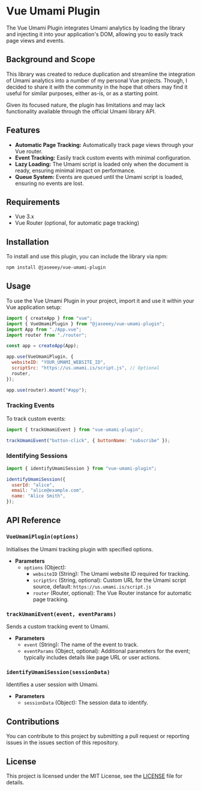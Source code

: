 # Vue Umami Plugin

The Vue Umami Plugin integrates Umami analytics by loading the library and injecting it into your application's DOM, allowing you to easily track page views and events.

## Background and Scope

This library was created to reduce duplication and streamline the integration of Umami analytics into a number of my personal Vue projects. Though, I decided to share it with the community in the hope that others may find it useful for similar purposes, either as-is, or as a starting point.

Given its focused nature, the plugin has limitations and may lack functionality available through the official Umami library API.

## Features

- **Automatic Page Tracking:** Automatically track page views through your Vue router.
- **Event Tracking:** Easily track custom events with minimal configuration.
- **Lazy Loading:** The Umami script is loaded only when the document is ready, ensuring minimal impact on performance.
- **Queue System:** Events are queued until the Umami script is loaded, ensuring no events are lost.

## Requirements

- Vue 3.x
- Vue Router (optional, for automatic page tracking)

## Installation

To install and use this plugin, you can include the library via npm:

```bash
npm install @jaseeey/vue-umami-plugin
```

## Usage

To use the Vue Umami Plugin in your project, import it and use it within your Vue application setup:

```javascript
import { createApp } from "vue";
import { VueUmamiPlugin } from "@jaseeey/vue-umami-plugin";
import App from "./App.vue";
import router from "./router";

const app = createApp(App);

app.use(VueUmamiPlugin, {
  websiteID: "YOUR_UMAMI_WEBSITE_ID",
  scriptSrc: "https://us.umami.is/script.js", // Optional
  router,
});

app.use(router).mount("#app");
```

### Tracking Events

To track custom events:

```javascript
import { trackUmamiEvent } from "vue-umami-plugin";

trackUmamiEvent("button-click", { buttonName: "subscribe" });
```

### Identifying Sessions

```javascript
import { identifyUmamiSession } from "vue-umami-plugin";

identifyUmamiSession({
  userId: "alice",
  email: "alice@example.com",
  name: "Alice Smith",
});
```

## API Reference

### `VueUmamiPlugin(options)`

Initialises the Umami tracking plugin with specified options.

- **Parameters**
  - `options` (Object):
    - `websiteID` (String): The Umami website ID required for tracking.
    - `scriptSrc` (String, optional): Custom URL for the Umami script source, default: `https://us.umami.is/script.js`
    - `router` (Router, optional): The Vue Router instance for automatic page tracking.

### `trackUmamiEvent(event, eventParams)`

Sends a custom tracking event to Umami.

- **Parameters**
  - `event` (String): The name of the event to track.
  - `eventParams` (Object, optional): Additional parameters for the event; typically includes details like page URL or user actions.

### `identifyUmamiSession(sessionData)`

Identifies a user session with Umami.

- **Parameters**
  - `sessionData` (Object): The session data to identify.

## Contributions

You can contribute to this project by submitting a pull request or reporting issues in the issues section of this repository.

## License

This project is licensed under the MIT License, see the [LICENSE](LICENSE) file for details.

```

```
